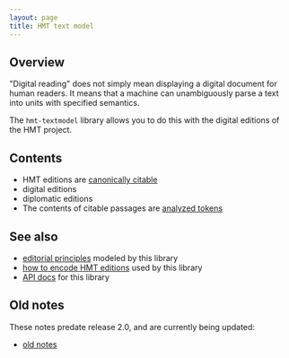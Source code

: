 ```yaml
---
layout: page
title: HMT text model
---
```


## Overview

"Digital reading" does not simply mean displaying a digital document for human readers.  It means that a machine can unambiguously parse a text into units with specified semantics.

The `hmt-textmodel` library allows you to do this with the digital editions of the HMT project.

## Contents


-   HMT editions are [canonically citable](citation)
-   digital editions
-   diplomatic editions
-   The contents of citable passages are [analyzed tokens](tokens)



## See also

-   [editorial principles](https://homermultitext.github.io/hmt-editing-principles) modeled by this library
-   [how to encode HMT editions](https://homermultitext.github.io/hmt-editors-guide) used by this library
-  [API docs](api) for this library



## Old notes

These notes predate release 2.0, and are currently being updated:

-  [old notes](examples)
